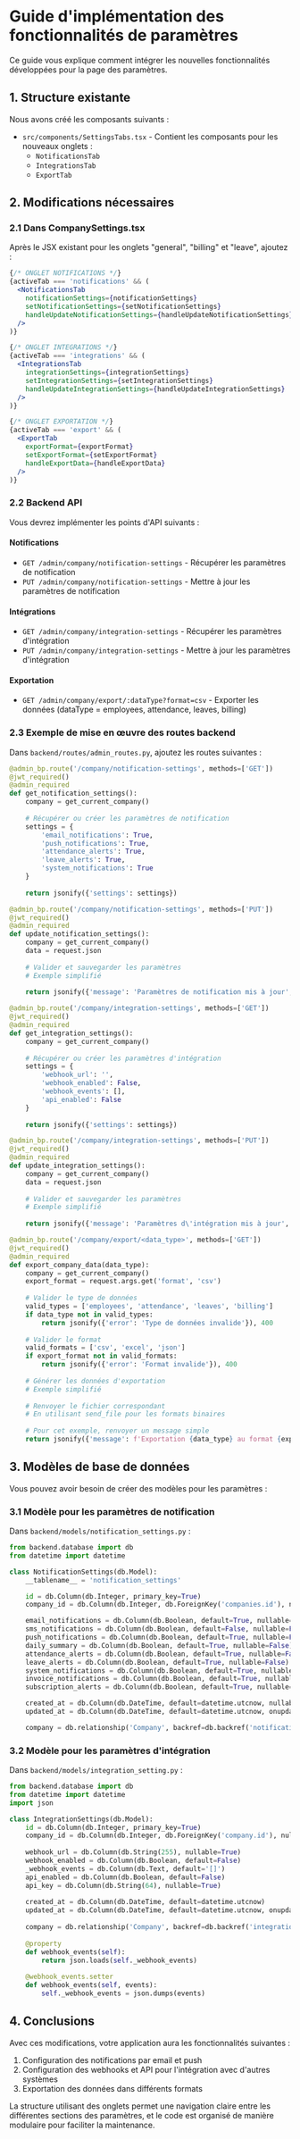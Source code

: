 # Guide d'implémentation des fonctionnalités de paramètres

Ce guide vous explique comment intégrer les nouvelles fonctionnalités développées pour la page des paramètres.

## 1. Structure existante

Nous avons créé les composants suivants :

- `src/components/SettingsTabs.tsx` - Contient les composants pour les nouveaux onglets :
  - `NotificationsTab`
  - `IntegrationsTab`
  - `ExportTab`

## 2. Modifications nécessaires

### 2.1 Dans CompanySettings.tsx

Après le JSX existant pour les onglets "general", "billing" et "leave", ajoutez :

```jsx
{/* ONGLET NOTIFICATIONS */}
{activeTab === 'notifications' && (
  <NotificationsTab 
    notificationSettings={notificationSettings}
    setNotificationSettings={setNotificationSettings}
    handleUpdateNotificationSettings={handleUpdateNotificationSettings}
  />
)}

{/* ONGLET INTEGRATIONS */}
{activeTab === 'integrations' && (
  <IntegrationsTab
    integrationSettings={integrationSettings}
    setIntegrationSettings={setIntegrationSettings}
    handleUpdateIntegrationSettings={handleUpdateIntegrationSettings}
  />
)}

{/* ONGLET EXPORTATION */}
{activeTab === 'export' && (
  <ExportTab
    exportFormat={exportFormat}
    setExportFormat={setExportFormat}
    handleExportData={handleExportData}
  />
)}
```

### 2.2 Backend API

Vous devrez implémenter les points d'API suivants :

#### Notifications
- `GET /admin/company/notification-settings` - Récupérer les paramètres de notification
- `PUT /admin/company/notification-settings` - Mettre à jour les paramètres de notification

#### Intégrations
- `GET /admin/company/integration-settings` - Récupérer les paramètres d'intégration
- `PUT /admin/company/integration-settings` - Mettre à jour les paramètres d'intégration

#### Exportation
- `GET /admin/company/export/:dataType?format=csv` - Exporter les données (dataType = employees, attendance, leaves, billing)

### 2.3 Exemple de mise en œuvre des routes backend

Dans `backend/routes/admin_routes.py`, ajoutez les routes suivantes :

```python
@admin_bp.route('/company/notification-settings', methods=['GET'])
@jwt_required()
@admin_required
def get_notification_settings():
    company = get_current_company()
    
    # Récupérer ou créer les paramètres de notification
    settings = {
        'email_notifications': True,
        'push_notifications': True,
        'attendance_alerts': True,
        'leave_alerts': True,
        'system_notifications': True
    }
    
    return jsonify({'settings': settings})

@admin_bp.route('/company/notification-settings', methods=['PUT'])
@jwt_required()
@admin_required
def update_notification_settings():
    company = get_current_company()
    data = request.json
    
    # Valider et sauvegarder les paramètres
    # Exemple simplifié
    
    return jsonify({'message': 'Paramètres de notification mis à jour', 'settings': data})

@admin_bp.route('/company/integration-settings', methods=['GET'])
@jwt_required()
@admin_required
def get_integration_settings():
    company = get_current_company()
    
    # Récupérer ou créer les paramètres d'intégration
    settings = {
        'webhook_url': '',
        'webhook_enabled': False,
        'webhook_events': [],
        'api_enabled': False
    }
    
    return jsonify({'settings': settings})

@admin_bp.route('/company/integration-settings', methods=['PUT'])
@jwt_required()
@admin_required
def update_integration_settings():
    company = get_current_company()
    data = request.json
    
    # Valider et sauvegarder les paramètres
    # Exemple simplifié
    
    return jsonify({'message': 'Paramètres d\'intégration mis à jour', 'settings': data})

@admin_bp.route('/company/export/<data_type>', methods=['GET'])
@jwt_required()
@admin_required
def export_company_data(data_type):
    company = get_current_company()
    export_format = request.args.get('format', 'csv')
    
    # Valider le type de données
    valid_types = ['employees', 'attendance', 'leaves', 'billing']
    if data_type not in valid_types:
        return jsonify({'error': 'Type de données invalide'}), 400
        
    # Valider le format
    valid_formats = ['csv', 'excel', 'json']
    if export_format not in valid_formats:
        return jsonify({'error': 'Format invalide'}), 400
    
    # Générer les données d'exportation
    # Exemple simplifié
    
    # Renvoyer le fichier correspondant
    # En utilisant send_file pour les formats binaires
    
    # Pour cet exemple, renvoyer un message simple
    return jsonify({'message': f'Exportation {data_type} au format {export_format} non implémentée'})
```

## 3. Modèles de base de données

Vous pouvez avoir besoin de créer des modèles pour les paramètres :

### 3.1 Modèle pour les paramètres de notification

Dans `backend/models/notification_settings.py` :

```python
from backend.database import db
from datetime import datetime

class NotificationSettings(db.Model):
    __tablename__ = 'notification_settings'

    id = db.Column(db.Integer, primary_key=True)
    company_id = db.Column(db.Integer, db.ForeignKey('companies.id'), nullable=False, unique=True)

    email_notifications = db.Column(db.Boolean, default=True, nullable=False)
    sms_notifications = db.Column(db.Boolean, default=False, nullable=False)
    push_notifications = db.Column(db.Boolean, default=True, nullable=False)
    daily_summary = db.Column(db.Boolean, default=True, nullable=False)
    attendance_alerts = db.Column(db.Boolean, default=True, nullable=False)
    leave_alerts = db.Column(db.Boolean, default=True, nullable=False)
    system_notifications = db.Column(db.Boolean, default=True, nullable=False)
    invoice_notifications = db.Column(db.Boolean, default=True, nullable=False)
    subscription_alerts = db.Column(db.Boolean, default=True, nullable=False)

    created_at = db.Column(db.DateTime, default=datetime.utcnow, nullable=False)
    updated_at = db.Column(db.DateTime, default=datetime.utcnow, onupdate=datetime.utcnow, nullable=False)

    company = db.relationship('Company', backref=db.backref('notification_settings', lazy=True, uselist=False))
```

### 3.2 Modèle pour les paramètres d'intégration

Dans `backend/models/integration_setting.py` :

```python
from backend.database import db
from datetime import datetime
import json

class IntegrationSettings(db.Model):
    id = db.Column(db.Integer, primary_key=True)
    company_id = db.Column(db.Integer, db.ForeignKey('company.id'), nullable=False)
    
    webhook_url = db.Column(db.String(255), nullable=True)
    webhook_enabled = db.Column(db.Boolean, default=False)
    _webhook_events = db.Column(db.Text, default='[]')
    api_enabled = db.Column(db.Boolean, default=False)
    api_key = db.Column(db.String(64), nullable=True)
    
    created_at = db.Column(db.DateTime, default=datetime.utcnow)
    updated_at = db.Column(db.DateTime, default=datetime.utcnow, onupdate=datetime.utcnow)
    
    company = db.relationship('Company', backref=db.backref('integration_settings', lazy=True, uselist=False))
    
    @property
    def webhook_events(self):
        return json.loads(self._webhook_events)
        
    @webhook_events.setter
    def webhook_events(self, events):
        self._webhook_events = json.dumps(events)
```

## 4. Conclusions

Avec ces modifications, votre application aura les fonctionnalités suivantes :

1. Configuration des notifications par email et push
2. Configuration des webhooks et API pour l'intégration avec d'autres systèmes
3. Exportation des données dans différents formats

La structure utilisant des onglets permet une navigation claire entre les différentes sections des paramètres, et le code est organisé de manière modulaire pour faciliter la maintenance.
